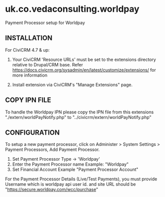 # uk.co.vedaconsulting.worldpay
Payment Processor setup for Worldpay


INSTALLATION
------------
For CiviCRM 4.7 & up:
1)  Your CiviCRM 'Resource URLs' must be set to the extensions directory
    relative to Drupal/CRM base.  Refer https://docs.civicrm.org/sysadmin/en/latest/customize/extensions/ for more information

2)  Install extension via CiviCRM's "Manage Extensions" page.


COPY IPN FILE
-------------
To handle the Worldpay IPN please copy the IPN file from this extensions "./extern/worldPayNotify.php" to "../civicrm/extern/worldPayNotify.php"


CONFIGURATION
-------------

To setup a new payment processor, click on Administer > System Settings > Payment Processors, Add Payment Processor.

1) Set Payment Processor Type -> 'Worldpay'
2) Enter the Payment Processor name Example: "Worldpay"
3) Set Financial Account Example "Payment Processor Account"

For the Payment Processor Details (Live/Test Payments), you must provide Username which is worldpay api user id. and site URL should be "https://secure.worldpay.com/wcc/purchase"


